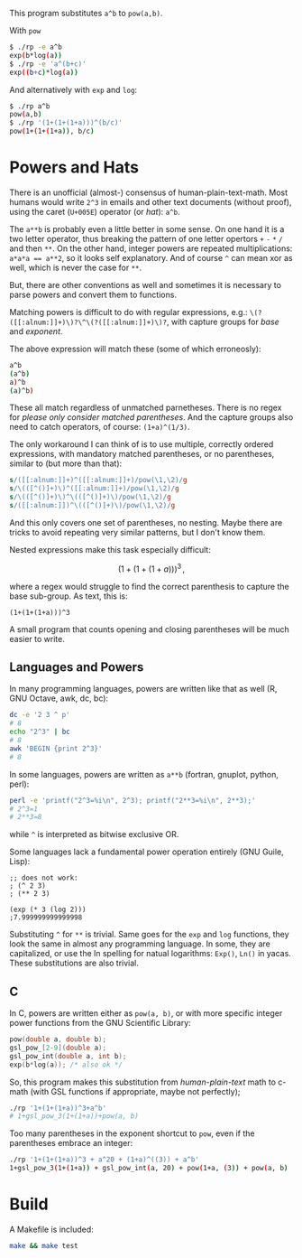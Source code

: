 This program substitutes `a^b` to `pow(a,b)`.

With `pow`

```sh
$ ./rp -e a^b
exp(b*log(a))
$ ./rp -e 'a^(b+c)'
exp((b+c)*log(a))
```

And alternatively with `exp` and `log`:
```sh
$ ./rp a^b
pow(a,b)
$ ./rp '(1+(1+(1+a)))^(b/c)'
pow(1+(1+(1+a)), b/c)
```

# Powers and Hats

There is an unofficial (almost-) consensus of human-plain-text-math.
Most humans would write `2^3` in emails and other text documents
(without proof), using the caret (`U+005E`) operator (or _hat_):
`a^b`.

The `a**b` is probably even a little better in some sense. On one hand
it is a two letter operator, thus breaking the pattern of one letter
opertors `+` `-` `*` `/` and then `**`. On the other hand, integer
powers are repeated multiplications: `a*a*a == a**2`, so it looks self
explanatory. And of course `^` can mean xor as well, which is never
the case for `**`.

But, there are other conventions as well and sometimes it is necessary
to parse powers and convert them to functions.

Matching powers is difficult to do with regular expressions, e.g.:
`\(?([[:alnum:]]+)\)?\^\(?([[:alnum:]]+)\)?`, with capture groups for _base_ and
_exponent_.

The above expression will match these (some of which erroneosly):

```sh
a^b
(a^b)
a)^b
(a)^b)
```

These all match regardless of unmatched parnetheses. There is no
regex for _please only consider matched parentheses_. And the capture
groups also need to catch operators, of course: `(1+a)^(1/3)`.

The only workaround I can think of is to use multiple, correctly
ordered expressions, with mandatory matched parentheses, or no
parentheses, similar to (but more than that):

```sed
s/([[:alnum:]]+)^([[:alnum:]]+)/pow(\1,\2)/g
s/\(([^()]+)\)^([[:alnum:]]+)/pow(\1,\2)/g
s/\(([^()]+)\)^\(([^()]+)\)/pow(\1,\2)/g
s/([[:alnum:]])^\(([^()]+)\)/pow(\1,\2)/g
```
And this only covers one set of parentheses, no nesting.
Maybe there are tricks to avoid repeating very similar patterns, but I don't know them.

Nested expressions make this task especially difficult:

$$ \left(1+\left(1+(1+a)\right)\right)^3\,, $$

where a regex would struggle to find the correct parenthesis to capture the base sub-group. As text, this is:

```
(1+(1+(1+a)))^3
```

A small program that counts opening and closing parentheses will be much easier to write.

## Languages and Powers

In many programming languages, powers are written like that as well (R, GNU Octave, awk, dc, bc):

```sh
dc -e '2 3 ^ p'
# 8
echo "2^3" | bc
# 8
awk 'BEGIN {print 2^3}'
# 8
```

In some languages, powers are written as `a**b` (fortran, gnuplot, python, perl):

```sh
perl -e 'printf("2^3=%i\n", 2^3); printf("2**3=%i\n", 2**3);'
# 2^3=1
# 2**3=8
```
while `^` is interpreted as bitwise exclusive OR.

Some languages lack a fundamental power operation entirely (GNU Guile, Lisp):

```elisp
;; does not work:
; (^ 2 3)
; (** 2 3)

(exp (* 3 (log 2)))
;7.999999999999998
```

Substituting `^` for `**` is trivial. Same goes for the `exp` and `log` functions, they look the same in almost any programming language. In some, they are capitalized, or use the ln spelling for natual logarithms: `Exp()`, `Ln()` in yacas. These substitutions are also trivial.

## C

In C, powers are written either as `pow(a, b)`, or  with more specific integer power functions from the GNU Scientific Library:

```c
pow(double a, double b);
gsl_pow_[2-9](double a);
gsl_pow_int(double a, int b);
exp(b*log(a)); /* also ok */
```

So, this program makes this substitution from _human-plain-text_ math to c-math (with GSL functions if appropriate, maybe not perfectly);

```sh
./rp '1+(1+(1+a))^3+a^b'
# 1+gsl_pow_3(1+(1+a))+pow(a, b)
```

Too many parentheses in the exponent shortcut to `pow`, even if the parentheses embrace an integer:

```sh
./rp '1+(1+(1+a))^3 + a^20 + (1+a)^((3)) + a^b'
1+gsl_pow_3(1+(1+a)) + gsl_pow_int(a, 20) + pow(1+a, (3)) + pow(a, b)
```

# Build

A Makefile is included:

```sh
make && make test
```

